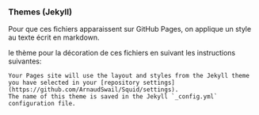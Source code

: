 

### Themes (Jekyll)
Pour que ces fichiers apparaissent sur GitHub Pages, on applique un style au texte écrit en markdown.

le thème pour la décoration de ces fichiers en suivant les instructions suivantes:

```
Your Pages site will use the layout and styles from the Jekyll theme
you have selected in your [repository settings](https://github.com/ArnaudSwail/Squid/settings).
The name of this theme is saved in the Jekyll `_config.yml` configuration file.
```
